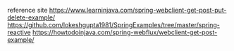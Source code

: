 reference site 
https://www.learninjava.com/spring-webclient-get-post-put-delete-example/
https://github.com/lokeshgupta1981/SpringExamples/tree/master/spring-reactive
https://howtodoinjava.com/spring-webflux/webclient-get-post-example/
